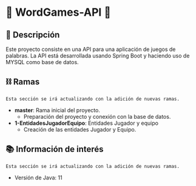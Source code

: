 # 🔡 WordGames-API 🔡

## 📝 Descripción

Este proyecto consiste en una API para una aplicación de juegos de palabras.
La API está desarrollada usando Spring Boot y haciendo uso de MYSQL como base de datos.

## ⛓ Ramas

``Esta sección se irá actualizando con la adición de nuevas ramas.``

- **master**: Rama inicial del proyecto.
    - Preparación del proyecto y conexión con la base de datos.
- **1-EntidadesJugadorEquipo**: Entidades Jugador y equipo
  - Creación de las entidades Jugador y Equipo. 

## 📚 Información de interés

``Esta sección se irá actualizando con la adición de nuevas ramas.``

- Versión de Java: 11